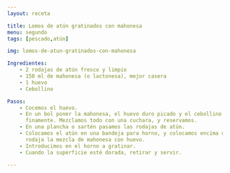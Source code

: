 ```yaml
---
layout: receta

title: Lomos de atún gratinados con mahonesa
menu: segundo
tags: [pescado,atún]

img: lomos-de-atun-gratinados-con-mahonesa

Ingredientes:
    - 2 rodajas de atún fresco y limpio
    - 150 ml de mahonesa (o lactonesa), mejor casera
    - 1 huevo
    - Cebollino

Pasos:
    - Cocemos el huevo.
    - En un bol poner la mahonesa, el huevo duro picado y el cebollino picado
      finamente. Mezclamos todo con una cuchara, y reservamos.
    - En una plancha o sartén pasamos las rodajas de atún.
    - Colocamos el atún en una bandeja para horno, y colocamos encima de cada
      rodaja la mezcla de mahonesa con huevo.
    - Introducimos en el horno a gratinar.
    - Cuando la superficie esté dorada, retirar y servir.

---
```

